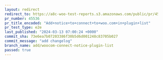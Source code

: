 ```yaml
---
layout: redirect
redirect_to: https://a8c-woo-test-reports.s3.amazonaws.com/public/pr/45536/e2e/index.html
pr_number: 45536
pr_title_encoded: "Add+notice+to+connect+to+woo.com+in+plugin+list"
pr_test_type: e2e
last_published: "2024-03-13 07:00:24 +0000"
commit_sha: 73e6ea7b07203386f30b5d6d001248c83705b027
commit_message: "add changelog"
branch_name: add/woocom-connect-notice-plugin-list
passed: true
---
```

